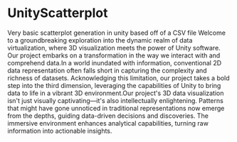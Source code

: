# UnityScatterplot
Very basic scatterplot generation in unity based off of a CSV file
Welcome to a groundbreaking exploration into the dynamic realm of data virtualization, where 3D visualization meets the power of Unity software. Our project embarks on a transformation in the way we interact with and comprehend data.In a world inundated with information, conventional 2D data representation often falls short in capturing the complexity and richness of datasets. Acknowledging this limitation, our project takes a bold step into the third dimension, leveraging the capabilities of Unity to bring data to life in a vibrant 3D environment.Our project's 3D data visualization isn't just visually captivating—it's also intellectually enlightening. Patterns that might have gone unnoticed in traditional representations now emerge from the depths, guiding data-driven decisions and discoveries. The immersive environment enhances analytical capabilities, turning raw information into actionable insights.


